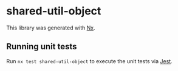 # shared-util-object

This library was generated with [Nx](https://nx.dev).

## Running unit tests

Run `nx test shared-util-object` to execute the unit tests via [Jest](https://jestjs.io).
